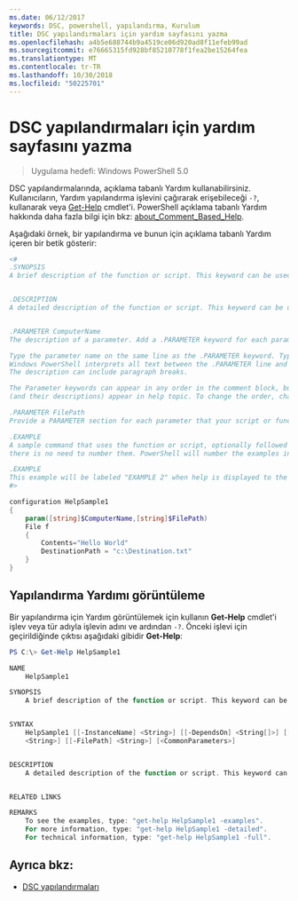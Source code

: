 ```yaml
---
ms.date: 06/12/2017
keywords: DSC, powershell, yapılandırma, Kurulum
title: DSC yapılandırmaları için yardım sayfasını yazma
ms.openlocfilehash: a4b5e688744b9a4519ce06d920ad8f11efeb99ad
ms.sourcegitcommit: e76665315fd928bf85210778f1fea2be15264fea
ms.translationtype: MT
ms.contentlocale: tr-TR
ms.lasthandoff: 10/30/2018
ms.locfileid: "50225701"
---
```

# <a name="writing-help-for-dsc-configurations"></a>DSC yapılandırmaları için yardım sayfasını yazma

>Uygulama hedefi: Windows PowerShell 5.0

DSC yapılandırmalarında, açıklama tabanlı Yardım kullanabilirsiniz. Kullanıcıların, Yardım yapılandırma işlevini çağırarak erişebileceği `-?`, kullanarak veya [Get-Help](https://technet.microsoft.com/library/hh849696.aspx) cmdlet'i. PowerShell açıklama tabanlı Yardım hakkında daha fazla bilgi için bkz: [about_Comment_Based_Help](https://technet.microsoft.com/library/hh847834.aspx).

Aşağıdaki örnek, bir yapılandırma ve bunun için açıklama tabanlı Yardım içeren bir betik gösterir:

```powershell
<#
.SYNOPSIS
A brief description of the function or script. This keyword can be used only once for each configuration.


.DESCRIPTION
A detailed description of the function or script. This keyword can be used only once for each configuration.


.PARAMETER ComputerName
The description of a parameter. Add a .PARAMETER keyword for each parameter in the function or script syntax.

Type the parameter name on the same line as the .PARAMETER keyword. Type the parameter description on the lines following the .PARAMETER keyword.
Windows PowerShell interprets all text between the .PARAMETER line and the next keyword or the end of the comment block as part of the parameter description.
The description can include paragraph breaks.

The Parameter keywords can appear in any order in the comment block, but the function or script syntax determines the order in which the parameters
(and their descriptions) appear in help topic. To change the order, change the syntax.

.PARAMETER FilePath
Provide a PARAMETER section for each parameter that your script or function accepts.

.EXAMPLE
A sample command that uses the function or script, optionally followed by sample output and a description. Repeat this keyword for each example. If you have multiple examples,
there is no need to number them. PowerShell will number the examples in help text.

.EXAMPLE
This example will be labeled "EXAMPLE 2" when help is displayed to the user.
#>

configuration HelpSample1
{
    param([string]$ComputerName,[string]$FilePath)
    File f
    {
        Contents="Hello World"
        DestinationPath = "c:\Destination.txt"
    }
}
```

## <a name="viewing-configuration-help"></a>Yapılandırma Yardımı görüntüleme

Bir yapılandırma için Yardım görüntülemek için kullanın **Get-Help** cmdlet'i işlev veya tür adıyla işlevin adını ve ardından `-?`. Önceki işlevi için geçirildiğinde çıktısı aşağıdaki gibidir **Get-Help**:

```powershell
PS C:\> Get-Help HelpSample1

NAME
    HelpSample1

SYNOPSIS
    A brief description of the function or script. This keyword can be used only once for each configuration.


SYNTAX
    HelpSample1 [[-InstanceName] <String>] [[-DependsOn] <String[]>] [[-OutputPath] <String>] [[-ConfigurationData] <Hashtable>] [[-ComputerName]
    <String>] [[-FilePath] <String>] [<CommonParameters>]


DESCRIPTION
    A detailed description of the function or script. This keyword can be used only once for each configuration.


RELATED LINKS

REMARKS
    To see the examples, type: "get-help HelpSample1 -examples".
    For more information, type: "get-help HelpSample1 -detailed".
    For technical information, type: "get-help HelpSample1 -full".
```

## <a name="see-also"></a>Ayrıca bkz:
* [DSC yapılandırmaları](configurations.md)
